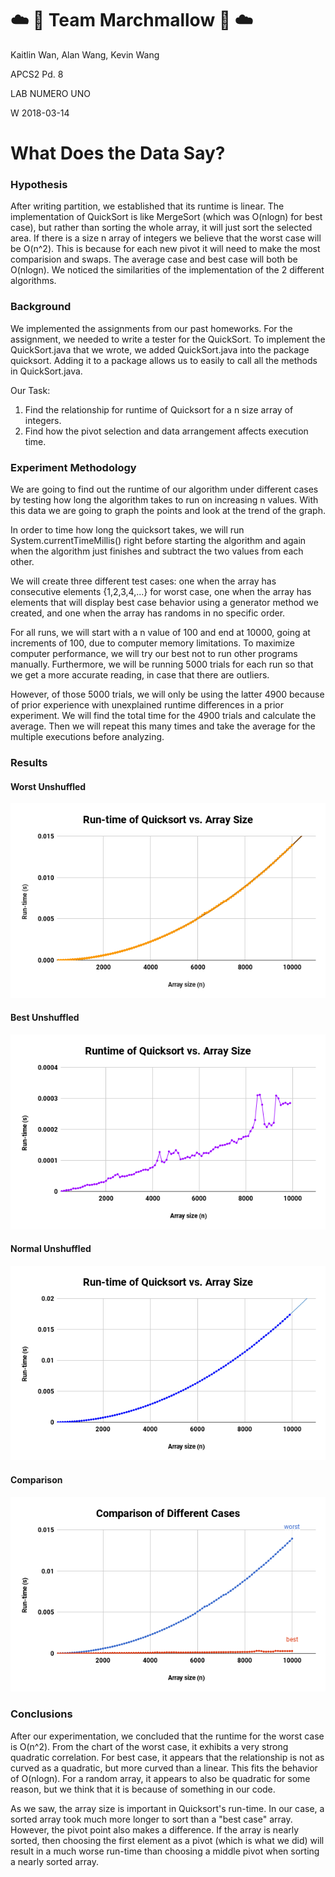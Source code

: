 # :cloud: :icecream: Team Marchmallow :icecream: :cloud: 

Kaitlin Wan, Alan Wang, Kevin Wang

APCS2 Pd. 8

LAB NUMERO UNO 

W 2018-03-14


# What Does the Data Say?

### Hypothesis
After writing partition, we established that its runtime is linear. The implementation of QuickSort is like MergeSort (which was O(nlogn) for best case), but rather than sorting the whole array, it will just sort the selected area. If there is a size n array of integers we believe that the worst case will be O(n^2). This is because for each new pivot it will need to make the most comparision and swaps. The average case and best case will both be O(nlogn). We noticed the similarities of the implementation of the 2 different algorithms.

### Background 
We implemented the assignments from our past homeworks. For the assignment, we needed to write a tester for the QuickSort. To implement the QuickSort.java that we wrote, we added QuickSort.java into the package quicksort. Adding it to a package allows us to easily to call all the methods in QuickSort.java.

Our Task:
1. Find the relationship for runtime of Quicksort for a n size array of integers. 
2. Find how the pivot selection and data arrangement affects execution time.

### Experiment Methodology
We are going to find out the runtime of our algorithm under different cases by testing how long the algorithm takes to run on increasing n values. With this data we are going to graph the points and look at the trend of the graph.

In order to time how long the quicksort takes, we will run System.currentTimeMillis() right before starting the algorithm and again when the algorithm just finishes and subtract the two values from each other.

We will create three different test cases: one when the array has consecutive elements {1,2,3,4,...} for worst case, one when the array has elements that will display best case behavior using a generator method we created, and one when the array has randoms in no specific order.

For all runs, we will start with a n value of 100 and end at 10000, going at increments of 100, due to computer memory limitations. To maximize computer performance, we will try our best not to run other programs manually. Furthermore, we will be running 5000 trials for each run so that we get a more accurate reading, in case that there are outliers.

However, of those 5000 trials, we will only be using the latter 4900 because of prior experience with unexplained runtime differences in a prior experiment. We will find the total time for the 4900 trials and calculate the average. Then we will repeat this many times and take the average for the multiple executions before analyzing.

### Results
#### Worst Unshuffled
![Chart](https://github.com/KaitlinWan/Marchmallow/blob/master/worst_unshuf.png)

#### Best Unshuffled
![Chart](https://github.com/KaitlinWan/Marchmallow/blob/master/best_unshuf.png)

#### Normal Unshuffled
![Chart](https://github.com/KaitlinWan/Marchmallow/blob/master/norm_unshuf.png)

#### Comparison
![Chart](https://github.com/KaitlinWan/Marchmallow/blob/master/compare.png)

### Conclusions
After our experimentation, we concluded that the runtime for the worst case is O(n^2). From the chart of the worst case, it exhibits a very strong quadratic correlation. For best case, it appears that the relationship is not as curved as a quadratic, but more curved than a linear. This fits the behavior of O(nlogn). For a random array, it appears to also be quadratic for some reason, but we think that it is because of something in our code.

As we saw, the array size is important in Quicksort's run-time. In our case, a sorted array took much more longer to sort than a "best case" array. However, the pivot point also makes a difference. If the array is nearly sorted, then choosing the first element as a pivot (which is what we did) will result in a much worse run-time than choosing a middle pivot when sorting a nearly sorted array.
